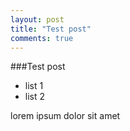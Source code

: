 ```yaml
---
layout: post
title: "Test post"
comments: true
---
```


###Test post	
* list 1
* list 2

lorem ipsum dolor sit amet

